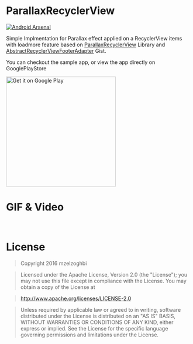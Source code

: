 # ParallaxRecyclerView 
[![Android Arsenal](https://img.shields.io/badge/Android%20Arsenal-ParallaxRecyclerView-brightgreen.svg?style=flat)](http://android-arsenal.com/details/1/3773)

Simple Implmentation for Parallax effect applied on a RecyclerView items with loadmore feature based on [ParallaxRecyclerView](https://github.com/yayaa/ParallaxRecyclerView) Library and [AbstractRecyclerViewFooterAdapter](https://gist.github.com/mSobhy90/cf7fa98803a0d7716a4a#file-recyclerviewfooteradapterimpl-java) Gist.

You can checkout the sample app, or view the app directly on GooglePlayStore

<a href='https://play.google.com/store/apps/details?id=me.mzak.parallexrecyclerview&utm_source=global_co&utm_medium=prtnr&utm_content=Mar2515&utm_campaign=PartBadge&pcampaignid=MKT-Other-global-all-co-prtnr-py-PartBadge-Mar2515-1'><img alt='Get it on Google Play' src='https://play.google.com/intl/en_us/badges/images/generic/en_badge_web_generic.png' width="300px"/></a>

# GIF & Video

<a href="https://youtu.be/-69pmjRkxhk"><img src="https://github.com/mzelzoghbi/ParallaxRecyclerView/blob/master/gif_1.gif" alt="" style="max-width:100%;"></a>
<a href="https://youtu.be/-69pmjRkxhk"><img src="https://github.com/mzelzoghbi/ParallaxRecyclerView/blob/master/gif_2.gif" alt="" style="max-width:100%;"></a>


# License

> Copyright 2016 mzelzoghbi

> Licensed under the Apache License, Version 2.0 (the "License"); you may not use this file except in compliance with the License. You may obtain a copy of the License at

> http://www.apache.org/licenses/LICENSE-2.0

> Unless required by applicable law or agreed to in writing, software distributed under the License is distributed on an "AS IS" BASIS, WITHOUT WARRANTIES OR CONDITIONS OF ANY KIND, either express or implied. See the License for the specific language governing permissions and limitations under the License.
